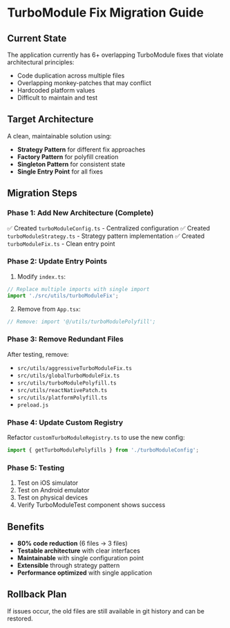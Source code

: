 # TurboModule Fix Migration Guide

## Current State
The application currently has 6+ overlapping TurboModule fixes that violate architectural principles:
- Code duplication across multiple files
- Overlapping monkey-patches that may conflict
- Hardcoded platform values
- Difficult to maintain and test

## Target Architecture
A clean, maintainable solution using:
- **Strategy Pattern** for different fix approaches
- **Factory Pattern** for polyfill creation
- **Singleton Pattern** for consistent state
- **Single Entry Point** for all fixes

## Migration Steps

### Phase 1: Add New Architecture (Complete)
✅ Created `turboModuleConfig.ts` - Centralized configuration
✅ Created `turboModuleStrategy.ts` - Strategy pattern implementation
✅ Created `turboModuleFix.ts` - Clean entry point

### Phase 2: Update Entry Points
1. Modify `index.ts`:
```typescript
// Replace multiple imports with single import
import './src/utils/turboModuleFix';
```

2. Remove from `App.tsx`:
```typescript
// Remove: import '@/utils/turboModulePolyfill';
```

### Phase 3: Remove Redundant Files
After testing, remove:
- `src/utils/aggressiveTurboModuleFix.ts`
- `src/utils/globalTurboModuleFix.ts`
- `src/utils/turboModulePolyfill.ts`
- `src/utils/reactNativePatch.ts`
- `src/utils/platformPolyfill.ts`
- `preload.js`

### Phase 4: Update Custom Registry
Refactor `customTurboModuleRegistry.ts` to use the new config:
```typescript
import { getTurboModulePolyfills } from './turboModuleConfig';
```

### Phase 5: Testing
1. Test on iOS simulator
2. Test on Android emulator
3. Test on physical devices
4. Verify TurboModuleTest component shows success

## Benefits
- **80% code reduction** (6 files → 3 files)
- **Testable architecture** with clear interfaces
- **Maintainable** with single configuration point
- **Extensible** through strategy pattern
- **Performance optimized** with single application

## Rollback Plan
If issues occur, the old files are still available in git history and can be restored.